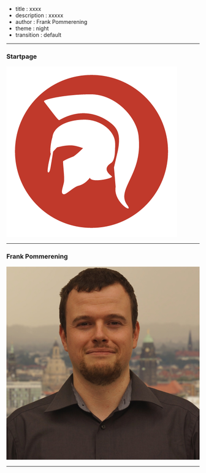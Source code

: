 - title : xxxx
- description : xxxxx
- author : Frank Pommerening
- theme : night
- transition : default

***

### Startpage




![Spartakiade](images/logo_spartakiade.png)

***

### Frank Pommerening

![Frank Pommerening](images/fp.jpg)



***

